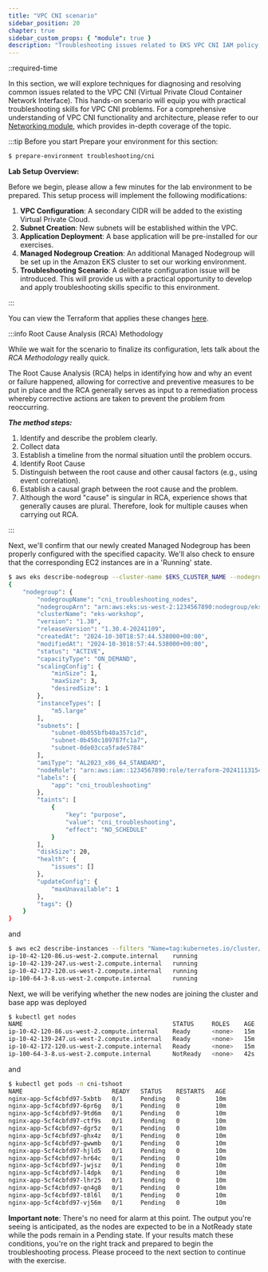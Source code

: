 ```yaml
---
title: "VPC CNI scenario"
sidebar_position: 20
chapter: true
sidebar_custom_props: { "module": true }
description: "Troubleshooting issues related to EKS VPC CNI IAM policy, IP allocation and scheduling"
---
```


::required-time

In this section, we will explore techniques for diagnosing and resolving common issues related to the VPC CNI (Virtual Private Cloud Container Network Interface). This hands-on scenario will equip you with practical troubleshooting skills for VPC CNI problems. For a comprehensive understanding of VPC CNI functionality and architecture, please refer to our [Networking module](/docs/networking/vpc-cni), which provides in-depth coverage of the topic.

:::tip Before you start
Prepare your environment for this section:

```bash timeout=600 wait=300
$ prepare-environment troubleshooting/cni
```

**Lab Setup Overview:**

Before we begin, please allow a few minutes for the lab environment to be prepared. This setup process will implement the following modifications:

1. **VPC Configuration**: A secondary CIDR will be added to the existing Virtual Private Cloud.
2. **Subnet Creation**: New subnets will be established within the VPC.
3. **Application Deployment**: A base application will be pre-installed for our exercises.
4. **Managed Nodegroup Creation**: An additional Managed Nodegroup will be set up in the Amazon EKS cluster to set our working environment.
5. **Troubleshooting Scenario**: A deliberate configuration issue will be introduced. This will provide us with a practical opportunity to develop and apply troubleshooting skills specific to this environment.

:::

You can view the Terraform that applies these changes [here](https://github.com/VAR::MANIFESTS_OWNER/VAR::MANIFESTS_REPOSITORY/tree/VAR::MANIFESTS_REF/manifests/modules/troubleshooting/cni/.workshop/terraform).

:::info Root Cause Analysis (RCA) Methodology

While we wait for the scenario to finalize its configuration, lets talk about the _RCA Methodology_ really quick.

The Root Cause Analysis (RCA) helps in identifying how and why an event or failure happened, allowing for corrective and preventive measures to be put in place and the RCA generally serves as input to a remediation process whereby corrective actions are taken to prevent the problem from reoccurring.

**_The method steps:_**

1. Identify and describe the problem clearly.
2. Collect data
3. Establish a timeline from the normal situation until the problem occurs.
4. Identify Root Cause
5. Distinguish between the root cause and other causal factors (e.g., using event correlation).
6. Establish a causal graph between the root cause and the problem.
7. Although the word "cause" is singular in RCA, experience shows that generally causes are plural. Therefore, look for multiple causes when carrying out RCA.

:::

Next, we'll confirm that our newly created Managed Nodegroup has been properly configured with the specified capacity. We'll also check to ensure that the corresponding EC2 instances are in a 'Running' state.

```bash
$ aws eks describe-nodegroup --cluster-name $EKS_CLUSTER_NAME --nodegroup-name cni_troubleshooting_nodes
{
    "nodegroup": {
        "nodegroupName": "cni_troubleshooting_nodes",
        "nodegroupArn": "arn:aws:eks:us-west-2:1234567890:nodegroup/eks-workshop/cni_troubleshooting_nodes/acc9931f-58b2-77c2-7af8-a547204f05ed",
        "clusterName": "eks-workshop",
        "version": "1.30",
        "releaseVersion": "1.30.4-20241109",
        "createdAt": "2024-10-30T18:57:44.538000+00:00",
        "modifiedAt": "2024-10-3018:57:44.538000+00:00",
        "status": "ACTIVE",
        "capacityType": "ON_DEMAND",
        "scalingConfig": {
            "minSize": 1,
            "maxSize": 3,
            "desiredSize": 1
        },
        "instanceTypes": [
            "m5.large"
        ],
        "subnets": [
            "subnet-0b055bfb40a357c1d",
            "subnet-0b450c109787fc1a7",
            "subnet-0de03cca5fade5784"
        ],
        "amiType": "AL2023_x86_64_STANDARD",
        "nodeRole": "arn:aws:iam::1234567890:role/terraform-20241113154725667800000001",
        "labels": {
            "app": "cni_troubleshooting"
        },
        "taints": [
            {
                "key": "purpose",
                "value": "cni_troubleshooting",
                "effect": "NO_SCHEDULE"
            }
        ],
        "diskSize": 20,
        "health": {
            "issues": []
        },
        "updateConfig": {
            "maxUnavailable": 1
        },
        "tags": {}
    }
}
```

and

```bash
$ aws ec2 describe-instances --filters "Name=tag:kubernetes.io/cluster/eks-workshop,Values=owned" --query 'Reservations[*].Instances[*].[PrivateDnsName,State.Name]'  --output text
ip-10-42-120-86.us-west-2.compute.internal    running
ip-10-42-139-247.us-west-2.compute.internal   running
ip-10-42-172-120.us-west-2.compute.internal   running
ip-100-64-3-8.us-west-2.compute.internal      running
```

Next, we will be verifying whether the new nodes are joining the cluster and base app was deployed

```bash
$ kubectl get nodes
NAME                                          STATUS     ROLES    AGE   VERSION
ip-10-42-120-86.us-west-2.compute.internal    Ready      <none>   15m   v1.30.0-eks-036c24b
ip-10-42-139-247.us-west-2.compute.internal   Ready      <none>   15m   v1.30.0-eks-036c24b
ip-10-42-172-120.us-west-2.compute.internal   Ready      <none>   15m   v1.30.0-eks-036c24b
ip-100-64-3-8.us-west-2.compute.internal      NotReady   <none>   42s   v1.30.4-eks-a737599
```

and

```bash
$ kubectl get pods -n cni-tshoot
NAME                         READY   STATUS    RESTARTS   AGE
nginx-app-5cf4cbfd97-5xbtb   0/1     Pending   0          10m
nginx-app-5cf4cbfd97-6pr6g   0/1     Pending   0          10m
nginx-app-5cf4cbfd97-9td6m   0/1     Pending   0          10m
nginx-app-5cf4cbfd97-ctf9s   0/1     Pending   0          10m
nginx-app-5cf4cbfd97-dgr5z   0/1     Pending   0          10m
nginx-app-5cf4cbfd97-ghx4z   0/1     Pending   0          10m
nginx-app-5cf4cbfd97-gwwmb   0/1     Pending   0          10m
nginx-app-5cf4cbfd97-hjld5   0/1     Pending   0          10m
nginx-app-5cf4cbfd97-hr64c   0/1     Pending   0          10m
nginx-app-5cf4cbfd97-jwjsz   0/1     Pending   0          10m
nginx-app-5cf4cbfd97-l4dpk   0/1     Pending   0          10m
nginx-app-5cf4cbfd97-lhr25   0/1     Pending   0          10m
nginx-app-5cf4cbfd97-qn4g8   0/1     Pending   0          10m
nginx-app-5cf4cbfd97-t8l6l   0/1     Pending   0          10m
nginx-app-5cf4cbfd97-vj56m   0/1     Pending   0          10m
```

**Important note**: There's no need for alarm at this point. The output you're seeing is anticipated, as the nodes are expected to be in a NotReady state while the pods remain in a Pending state. If your results match these conditions, you're on the right track and prepared to begin the troubleshooting process. Please proceed to the next section to continue with the exercise.
